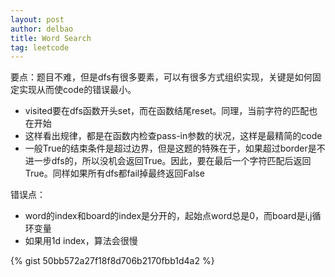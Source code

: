 ```yaml
---
layout: post
author: delbao
title: Word Search
tag: leetcode
---
```


要点：题目不难，但是dfs有很多要素，可以有很多方式组织实现，关键是如何固定实现从而使code的错误最小。
 
- visited要在dfs函数开头set，而在函数结尾reset。同理，当前字符的匹配也在开始
- 这样看出规律，都是在函数内检查pass-in参数的状况，这样是最精简的code
- 一般True的结束条件是超过边界，但是这题的特殊在于，如果超过border是不进一步dfs的，所以没机会返回True。因此，要在最后一个字符匹配后返回True。同样如果所有dfs都fail掉最终返回False
 
错误点：
 
- word的index和board的index是分开的，起始点word总是0，而board是i,j循环变量
- 如果用1d index，算法会很慢

{% gist 50bb572a27f18f8d706b2170fbb1d4a2 %}
